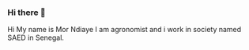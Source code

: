 ### Hi there 👋

Hi My name is Mor Ndiaye I am agronomist and i work in society named SAED in Senegal.
